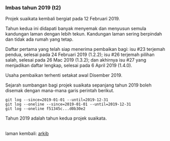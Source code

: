 ### Imbas tahun 2019 (t2)

Projek suaikata kembali bergiat pada 12 Februari 2019.

Tahun kedua ini didapati banyak menyemak dan menyusun semula
kandungan laman dengan lebih tekun. Kandungan laman sering
berpindah dan tidak ada rumah yang tetap.

Daftar pertama yang telah siap menerima pembaikan bagi:
isu #23 terjemah pendua, selesai pada 24 Februari 2019
(1.2.2); isu #26 terjemah pilihan salah, selesai pada
26 Mac 2019 (1.3.2); dan akhirnya isu #27 yang menjadikan
daftar lengkap, selesai pada 6 April 2019 (1.4.0).

Usaha pembaikan terhenti setakat awal Disember 2019.

Sejarah sumbangan bagi projek suaikata sepanjang tahun 2019
boleh disemak dengan mana-mana garis perintah berikut.

    git log --since=2019-01-01 --until=2019-12-31
    git log --oneline --since=2019-01-01 --until=2019-12-31
    git log --oneline f51345c...d0b30e2

Tahun 2019 adalah tahun kedua projek suaikata.

&nbsp;  
laman kembali: [arkib][0]

  [0]: ../index.md
